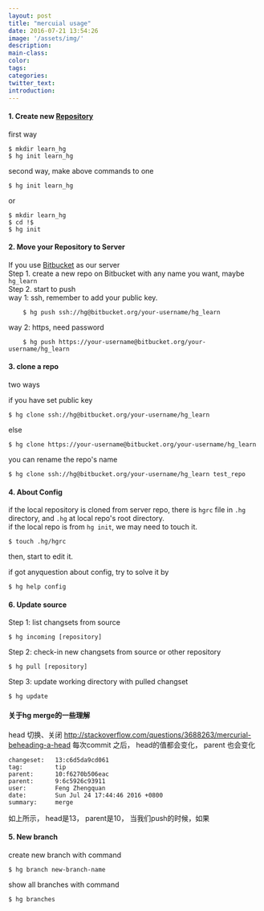 ```yaml
---
layout: post
title: "mercuial usage"
date: 2016-07-21 13:54:26
image: '/assets/img/'
description:
main-class:
color:
tags:
categories:
twitter_text:
introduction:
---
```



#### 1. Create new [Repository](http://translate.google.cn/#en/zh-CN/repository)

first way    

    $ mkdir learn_hg
    $ hg init learn_hg

second way, make above commands to one

    $ hg init learn_hg

or    
    
    $ mkdir learn_hg
    $ cd !$
    $ hg init

#### 2. Move your Repository to Server

If you use [Bitbucket](bitbucket.org) as our server    
Step 1. create a new repo on Bitbucket with any name you want, maybe `hg_learn`   
Step 2. start to push      
way 1: ssh, remember to add your public key.

        $ hg push ssh://hg@bitbucket.org/your-username/hg_learn

way 2: https, need password

        $ hg push https://your-username@bitbucket.org/your-username/hg_learn

#### 3. clone a repo

two ways

if you have set public key

    $ hg clone ssh://hg@bitbucket.org/your-username/hg_learn

else

    $ hg clone https://your-username@bitbucket.org/your-username/hg_learn

you can rename the repo's name

    $ hg clone ssh://hg@bitbucket.org/your-username/hg_learn test_repo    

#### 4. About Config
    
if the local repository is cloned from server repo, there is `hgrc` file in `.hg` directory, and `.hg` at local repo's root directory.    
if the local repo is from `hg init`, we may need to touch it.

    $ touch .hg/hgrc

then, start to edit it.

if got anyquestion about config, try to solve it by

    $ hg help config

#### 6. Update source

Step 1: list changsets from source

    $ hg incoming [repository]

Step 2: check-in new changsets from source or other repository

    $ hg pull [repository]

Step 3: update working directory with pulled changset

    $ hg update 

#### 关于hg merge的一些理解

head 切换、关闭 http://stackoverflow.com/questions/3688263/mercurial-beheading-a-head
每次commit 之后， head的值都会变化， parent 也会变化   

    changeset:   13:c6d5da9cd061
    tag:         tip
    parent:      10:f6270b506eac
    parent:      9:6c5926c93911
    user:        Feng Zhengquan
    date:        Sun Jul 24 17:44:46 2016 +0800
    summary:     merge

如上所示， head是13， parent是10， 当我们push的时候，如果



#### 5. New branch

create new branch with command

    $ hg branch new-branch-name

show all branches with command 

    $ hg branches


